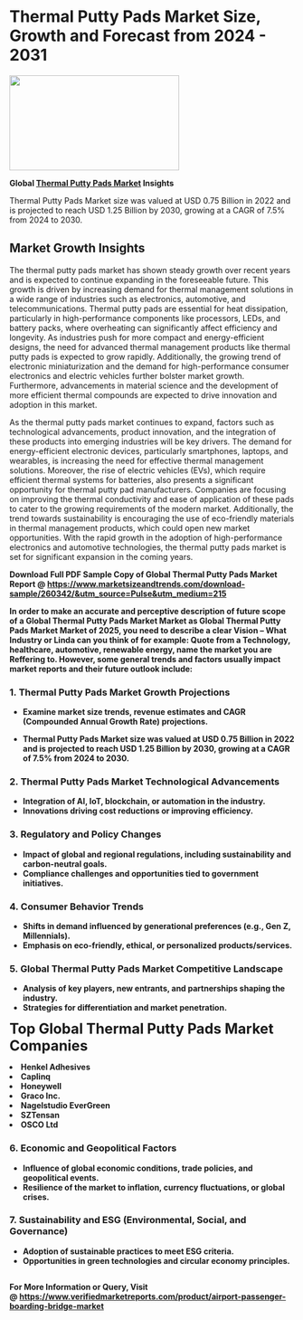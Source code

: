 <H1>Thermal Putty Pads Market Size, Growth and Forecast from 2024 - 2031</H1><img class="aligncenter size-medium wp-image-584254" src="https://thirdeyenews.in/wp-content/uploads/2024/09/Global-Market-Research-300x168.jpeg" alt="" width="300" height="168" /><p><strong>Global&nbsp;<a href="https://www.marketsizeandtrends.com/download-sample/260342/&amp;utm_source=Pulse&amp;utm_medium=215">Thermal Putty Pads Market</a> Insights</strong></p><p>Thermal Putty Pads Market size was valued at USD 0.75 Billion in 2022 and is projected to reach USD 1.25 Billion by 2030, growing at a CAGR of 7.5% from 2024 to 2030.</p><p><h2>Market Growth Insights</h2> <p>The thermal putty pads market has shown steady growth over recent years and is expected to continue expanding in the foreseeable future. This growth is driven by increasing demand for thermal management solutions in a wide range of industries such as electronics, automotive, and telecommunications. Thermal putty pads are essential for heat dissipation, particularly in high-performance components like processors, LEDs, and battery packs, where overheating can significantly affect efficiency and longevity. As industries push for more compact and energy-efficient designs, the need for advanced thermal management products like thermal putty pads is expected to grow rapidly. Additionally, the growing trend of electronic miniaturization and the demand for high-performance consumer electronics and electric vehicles further bolster market growth. Furthermore, advancements in material science and the development of more efficient thermal compounds are expected to drive innovation and adoption in this market.</p> <p><strong></strong></p> <p>As the thermal putty pads market continues to expand, factors such as technological advancements, product innovation, and the integration of these products into emerging industries will be key drivers. The demand for energy-efficient electronic devices, particularly smartphones, laptops, and wearables, is increasing the need for effective thermal management solutions. Moreover, the rise of electric vehicles (EVs), which require efficient thermal systems for batteries, also presents a significant opportunity for thermal putty pad manufacturers. Companies are focusing on improving the thermal conductivity and ease of application of these pads to cater to the growing requirements of the modern market. Additionally, the trend towards sustainability is encouraging the use of eco-friendly materials in thermal management products, which could open new market opportunities. With the rapid growth in the adoption of high-performance electronics and automotive technologies, the thermal putty pads market is set for significant expansion in the coming years.</p> <p><strong></p><p><span class=""><strong>Download Full PDF Sample Copy of Global Thermal Putty Pads Market Report</strong> @ <a href="https://www.marketsizeandtrends.com/download-sample/260342/&amp;utm_source=Pulse&amp;utm_medium=215" target="_blank">https://www.marketsizeandtrends.com/download-sample/260342/&amp;utm_source=Pulse&amp;utm_medium=215</a></span></p><p>In order to make an accurate and perceptive description of future scope of a Global&nbsp;Thermal Putty Pads Market Market as Global&nbsp;Thermal Putty Pads Market Market of 2025, you need to describe a clear Vision &ndash; What Industry or Linda can you think of for example: Quote from a Technology, healthcare, automotive, renewable energy, name the market you are Reffering to. However, some general trends and factors usually impact market reports and their future outlook include:</p><h3>1.&nbsp;<strong>Thermal Putty Pads Market Growth Projections</strong></h3><ul><li>Examine market size trends, revenue estimates and CAGR (Compounded Annual Growth Rate) projections.</li><li><p>Thermal Putty Pads Market size was valued at USD 0.75 Billion in 2022 and is projected to reach USD 1.25 Billion by 2030, growing at a CAGR of 7.5% from 2024 to 2030.</p></li></ul><h3>2.&nbsp;<strong>Thermal Putty Pads Market Technological Advancements</strong></h3><ul><li>Integration of AI, IoT, blockchain, or automation in the industry.</li><li>Innovations driving cost reductions or improving efficiency.</li></ul><h3>3.&nbsp;<strong>Regulatory and Policy Changes</strong></h3><ul><li>Impact of global and regional regulations, including sustainability and carbon-neutral goals.</li><li>Compliance challenges and opportunities tied to government initiatives.</li></ul><h3>4.&nbsp;<strong>Consumer Behavior Trends</strong></h3><ul><li>Shifts in demand influenced by generational preferences (e.g., Gen Z, Millennials).</li><li>Emphasis on eco-friendly, ethical, or personalized products/services.</li></ul><h3>5.&nbsp;<strong>Global Thermal Putty Pads Market Competitive Landscape</strong></h3><ul><li>Analysis of key players, new entrants, and partnerships shaping the industry.</li><li>Strategies for differentiation and market penetration.</li></ul><p data-pm-slice="1 1 []"><span style="color: inherit; font-family: inherit; font-size: 25px;">Top Global Thermal Putty Pads Market Companies</span></p><div class="" data-test-id=""><p><li>Henkel Adhesives</li><li> Caplinq</li><li> Honeywell</li><li> Graco Inc.</li><li> Nagelstudio EverGreen</li><li> SZTensan</li><li> OSCO Ltd</li></p></div><h3>6.&nbsp;<strong>Economic and Geopolitical Factors</strong></h3><ul><li>Influence of global economic conditions, trade policies, and geopolitical events.</li><li>Resilience of the market to inflation, currency fluctuations, or global crises.</li></ul><h3>7.&nbsp;<strong>Sustainability and ESG (Environmental, Social, and Governance)</strong></h3><ul><li>Adoption of sustainable practices to meet ESG criteria.</li><li>Opportunities in green technologies and circular economy principles.</li></ul><h2><strong style="font-size: 14px;">For More Information or Query, Visit @&nbsp;</strong><a style="background-color: #ffffff; font-size: 14px;" href="https://www.marketsizeandtrends.com/report/thermal-putty-pads-market/" target="_blank">https://www.verifiedmarketreports.com/product/airport-passenger-boarding-bridge-market</a></h2>

